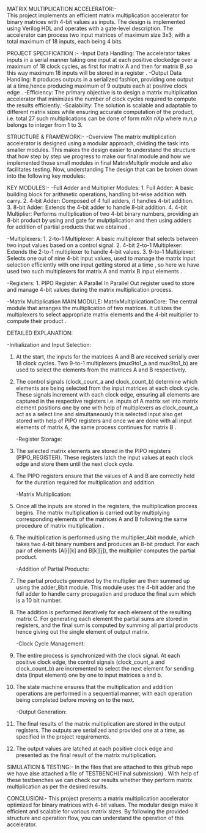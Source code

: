 MATRIX MULTIPLICATION ACCELERATOR:-						                
        This project implements an efficient matrix multiplication accelerator for binary matrices with 4-bit values as inputs. The design is implemented using Verilog HDL          and operates with a gate-level description. The accelerator can process two input matrices of maximum size 3x3, with a total maximum of 18 inputs, each being 4              bits.

PROJECT SPECIFICATION :-
        -Input Data Handling: The accelerator takes inputs in a serial manner taking one input at each positive clockedge over a maximum of 18 clock cycles, as first for
         matrix A and then for matrix B ,so this way maximum 18 inputs will be stored in a register .
        -Output Data Handling: It produces outputs in a serialized fashion, providing one output at a time,hence producing maximum of 9 outputs each at positive clock edge .
        -Efficiency: The primary objective is to design a matrix multiplication accelerator that minimizes the number of clock cycles required to compute the results                 efficiently.
        -Scalability: The solution is scalable and adaptable to different matrix sizes while ensuring accurate computation of the product, i.e. total 27 such 
         multiplications can be done of form mXn nXp where m,n,p belongs to integer from 1 to 3.


STRUCTURE & FRAMEWORK:- 
        -Overview
         The matrix multiplication accelerator is designed using a modular approach, dividing the task into smaller modules. This makes the design easier to understand the           structure that how step by step we progress to make our final module and how we implemented those small modules in final  MatrixMultiplir module and also 
         facilitates testing. Now, understanding The design that can be broken down into the following key modules:

KEY MODULES:-
    -Full Adder and Multiplier Modules:
        1. Full Adder: A basic building block for arithmetic operations, handling bit-wise addition with carry.
        2. 4-bit Adder: Composed of 4 full adders, it handles 4-bit addition.
        3. 8-bit Adder: Extends the 4-bit adder to handle 8-bit addition.
        4. 4-bit Multiplier: Performs multiplication of two 4-bit binary numbers, providing an 8-bit product by using and gate for mulptiplication and then using adders for 
           addition of partial products that we obtained .

   -Multiplexers:
       1. 2-to-1 Multiplexer: A basic multiplexer that selects between two input values based on a control signal.
       2. 4-bit 2-to-1 Multiplexer: Extends the 2-to-1 multiplexer to handle 4-bit values.
       3. 9-to-1 Multiplexer: Selects one out of nine 4-bit input values, used to manage the matrix input selection efficiently with one input getting stored at a time , so 
          here we have used two such multiplexers for matrix A and matrix B input elements .

   -Registers:
      1. PIPO Register: A Parallel In Parallel Out register used to store and manage 4-bit values during the matrix multiplication process. 

   -Matrix Multiplication MAIN MODULE:
       MatrixMultiplicationCore: The central module that arranges the multiplication of two matrices. It utilizes the multiplexers to select appropriate matrix elements 
       and the 4-bit multiplier to compute their product .   


DETAILED EXPLANATION:

   -Initialization and Input Selection:
1. At the start, the inputs for the matrices A and B are received serially over 18 clock cycles. Two 9-to-1 multiplexers (mux9to1_a and mux9to1_b) are used to select the 
   elements from the matrices A and B respectively.
2. The control signals (clock_count_a and clock_count_b) determine which elements are being selected from the input matrices at each clock cycle. These signals increment 
   with each clock edge, ensuring all elements are captured in the respective registers i.e. inputs of A matrix set into matrix element positions one by one with help of 
   multiplexers as clock_count_a act as a select line and simultaneously this selected input also get stored with help of PIPO registers and once we are done with all input 
   elements of matrix A, the same process continues for matrix B .
   
   -Register Storage:
1. The selected matrix elements are stored in the PIPO registers (PIPO_REGISTER). These registers latch the input values at each clock edge and store them until the next 
   clock cycle.
2. The PIPO registers ensure that the values of A and B are correctly held for the duration required for multiplication and addition.

   -Matrix Multiplication:
1. Once all the inputs are stored in the registers, the multiplication process begins. The matrix multiplication is carried out by multiplying corresponding elements of the 
   matrices A and B following the same procedure of matrix multiplication .
2. The multiplication is performed using the multiplier_4bit module, which takes two 4-bit binary numbers and produces an 8-bit product. For each pair of elements (A[i][k] 
   and B[k][j]), the multiplier computes the partial product.
   
   -Addition of Partial Products:
1. The partial products generated by the multiplier are then summed up using the adder_8bit module. This module uses the 4-bit adder and the full adder to handle carry 
   propagation and produce the final sum which is a 10 bit number.
2. The addition is performed iteratively for each element of the resulting matrix C. For generating each element the partial sums are stored in registers, and the final sum 
   is computed by summing all partial products  hence giving out the single element of output matrix.
   
   -Clock Cycle Management:
1. The entire process is synchronized with the clock signal. At each positive clock edge, the control signals (clock_count_a and clock_count_b) are incremented to select 
   the next element for sending data (input element) one by one to input matrices a and b.
2. The state machine ensures that the multiplication and addition operations are performed in a sequential manner, with each operation being completed before moving on to 
   the next.
   
   -Output Generation:
1. The final results of the matrix multiplication are stored in the output registers. The outputs are serialized and provided one at a time, as specified in the project 
   requirements.
2. The output values are latched at each positive clock edge and presented as the final result of the matrix multiplication.

SIMULATION & TESTING:-
In the files that are attached to this github repo we have alse attached a file of TESTBENCH(Final submission) . With help of these testbenches we can check our results whether they perform matrix multiplication as per the desired results.

CONCLUSION:-
This project presents a matrix multiplication accelerator optimized for binary matrices with 4-bit values. The modular design make it efficient and scalable for various matrix sizes. By following the provided structure and operation flow, you can understand the operation of this accelerator.

